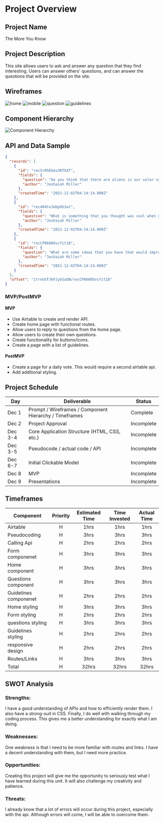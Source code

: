 # Project Overview

## Project Name

The More You Know

## Project Description

This site allows users to ask and answer any question that they find interesting. Users can answer others' questions, and can answer the questions that will be provided on the site.

## Wireframes

<img src="wireframes/Home.png" alt="home">
<img src="wireframes/Mobile.png" alt="mobile">
<img src="wireframes/question.png" alt="question">
<img src="wireframes/guidelines.png" alt="guidelines">

## Component Hierarchy

<img src="wireframes/Hierarchy.png" alt="Component Hierarchy">

## API and Data Sample

```json
{
  "records": [
    {
      "id": "rec5rR5Ekms3RThAT",
      "fields": {
        "question": "Do you think that there are aliens in our solar system? Why? ",
        "author": "Jeshaiah Miller"
      },
      "createdTime": "2021-12-02T04:14:14.000Z"
    },
    {
      "id": "rec404toJmbp6UJwt",
      "fields": {
        "question": "What is something that you thought was cool when you were a kid, but isn't cool now?",
        "author": "Jeshaiah Miller"
      },
      "createdTime": "2021-12-02T04:14:14.000Z"
    },
    {
      "id": "recCP066ROvcYit18",
      "fields": {
        "question": "What are some ideas that you have that would improve the economy?",
        "author": "Jeshaiah Miller"
      },
      "createdTime": "2021-12-02T04:14:14.000Z"
    }
  ],
  "offset": "itrnUtFJkPJybSaON/recCP066ROvcYit18"
}
```

### MVP/PostMVP

#### MVP

- Use Airtable to create and render API.
- Create home page with functional routes.
- Allow users to reply to questions from the home page.
- Allow users to create their own questions.
- Create functionality for buttons/icons.
- Create a page with a list of guidelines.

#### PostMVP

- Create a page for a daily vote. This would require a second airtable api.
- Add additional styling.

## Project Schedule

| Day     | Deliverable                                            | Status     |
| ------- | ------------------------------------------------------ | ---------- |
| Dec 1   | Prompt / Wireframes / Component Hierarchy / Timeframes | Complete   |
| Dec 2   | Project Approval                                       | Incomplete |
| Dec 3-4 | Core Application Structure (HTML, CSS, etc.)           | Incomplete |
| Dec 3-5 | Pseudocode / actual code / API                         | Incomplete |
| Dec 6-7 | Initial Clickable Model                                | Incomplete |
| Dec 8   | MVP                                                    | Incomplete |
| Dec 9   | Presentations                                          | Incomplete |

## Timeframes

| Component             | Priority | Estimated Time | Time Invested | Actual Time |
| --------------------- | :------: | :------------: | :-----------: | :---------: |
| Airtable              |    H     |      1hrs      |     1hrs      |    1hrs     |
| Pseudocoding          |    H     |      3hrs      |     3hrs      |    3hrs     |
| Calling Api           |    H     |      2hrs      |     2hrs      |    2hrs     |
| Form componenet       |    H     |      3hrs      |     3hrs      |    3hrs     |
| Home component        |    H     |      3hrs      |     3hrs      |    3hrs     |
| Questions component   |    H     |      3hrs      |     3hrs      |    3hrs     |
| Guidelines componenet |    H     |      2hrs      |     2hrs      |    2hrs     |
| Home styling          |    H     |      3hrs      |     3hrs      |    3hrs     |
| Form styling          |    H     |      2hrs      |     2hrs      |    2hrs     |
| questions styling     |    H     |      3hrs      |     3hrs      |    3hrs     |
| Guidelines styling    |    H     |      2hrs      |     2hrs      |    2hrs     |
| responsive design     |    H     |      2hrs      |     2hrs      |    2hrs     |
| Routes/Links          |    H     |      3hrs      |     3hrs      |    3hrs     |
| Total                 |    H     |     32hrs      |     32hrs     |    32hrs    |

## SWOT Analysis

### Strengths:

I have a good understanding of APIs and how to efficiently render them. I also have a strong-suit in CSS. Finally, I do well with walking through my coding process. This gives me a better understanding for exactly what I am doing.

### Weaknesses:

One weakness is that I need to be more familiar with routes and links. I have a decent understanding with them, but I need more practice.

### Opportunities:

Creating this project will give me the opportunity to seriously test what I have learned during this unit. It will also challenge my creativity and patience.

### Threats:

I already know that a lot of errors will occur during this project, especially with the api. Although errors will come, I will be able to overcome them.
